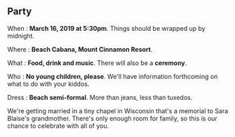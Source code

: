 ## Party

When
: **March 16, 2019 at 5:30pm**. Things should be wrapped up by midnight.

Where
: **Beach Cabana, Mount Cinnamon Resort**.

What
: **Food, drink and music**. There will also be a **ceremony**.

Who
: **No young children, please**. We'll have information forthcoming on what to do with your kiddos.

Dress
: **Beach semi-formal**. More than jeans, less than tuxedos.

We're getting married in a tiny chapel in Wisconsin that's a memorial to Sara Blaise's grandmother. There's only enough room for family, so this is our chance to celebrate with all of you.

